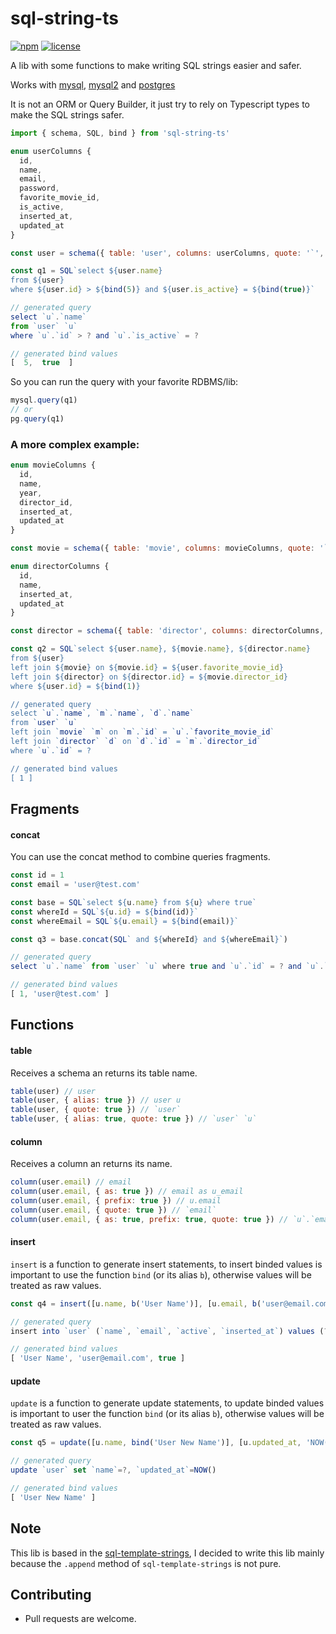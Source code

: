 # sql-string-ts

[![npm](https://img.shields.io/npm/v/sql-string-ts.svg?maxAge=2592000)](https://www.npmjs.com/package/sql-string-ts)
[![license](https://img.shields.io/npm/l/sql-string-ts.svg?maxAge=2592000)](https://github.com/geovannyjs/sql-string-ts/blob/main/LICENSE)

A lib with some functions to make writing SQL strings easier and safer.

Works with [mysql](https://www.npmjs.com/package/mysql), [mysql2](https://www.npmjs.com/package/mysql2) and [postgres](https://www.npmjs.com/package/pg)

It is not an ORM or Query Builder, it just try to rely on Typescript types to make the SQL strings safer.

```js
import { schema, SQL, bind } from 'sql-string-ts'

enum userColumns {
  id,
  name,
  email,
  password,
  favorite_movie_id,
  is_active,
  inserted_at,
  updated_at
}

const user = schema({ table: 'user', columns: userColumns, quote: '`', alias: 'u' })

const q1 = SQL`select ${user.name}
from ${user}
where ${user.id} > ${bind(5)} and ${user.is_active} = ${bind(true)}`

// generated query
select `u`.`name`
from `user` `u`
where `u`.`id` > ? and `u`.`is_active` = ?

// generated bind values
[  5,  true  ]
```

So you can run the query with your favorite RDBMS/lib:
```js
mysql.query(q1)
// or
pg.query(q1)
```

### A more complex example:
```js
enum movieColumns {
  id,
  name,
  year,
  director_id,
  inserted_at,
  updated_at
}

const movie = schema({ table: 'movie', columns: movieColumns, quote: '`', alias: 'm' })

enum directorColumns {
  id,
  name,
  inserted_at,
  updated_at
}

const director = schema({ table: 'director', columns: directorColumns, quote: '`', alias: 'd' })

const q2 = SQL`select ${user.name}, ${movie.name}, ${director.name}
from ${user}
left join ${movie} on ${movie.id} = ${user.favorite_movie_id}
left join ${director} on ${director.id} = ${movie.director_id}
where ${user.id} = ${bind(1)}

// generated query
select `u`.`name`, `m`.`name`, `d`.`name`
from `user` `u`
left join `movie` `m` on `m`.`id` = `u`.`favorite_movie_id`
left join `director` `d` on `d`.`id` = `m`.`director_id`
where `u`.`id` = ?

// generated bind values
[ 1 ]
```

## Fragments

#### concat
You can use the concat method to combine queries fragments.
```js
const id = 1
const email = 'user@test.com'

const base = SQL`select ${u.name} from ${u} where true`
const whereId = SQL`${u.id} = ${bind(id)}`
const whereEmail = SQL`${u.email} = ${bind(email)}`

const q3 = base.concat(SQL` and ${whereId} and ${whereEmail}`)

// generated query
select `u`.`name` from `user` `u` where true and `u`.`id` = ? and `u`.`email` = ?

// generated bind values
[ 1, 'user@test.com' ]
```

## Functions

#### table
Receives a schema an returns its table name.
```js
table(user) // user
table(user, { alias: true }) // user u
table(user, { quote: true }) // `user`
table(user, { alias: true, quote: true }) // `user` `u`
```

#### column
Receives a column an returns its name.
```js
column(user.email) // email
column(user.email, { as: true }) // email as u_email
column(user.email, { prefix: true }) // u.email
column(user.email, { quote: true }) // `email`
column(user.email, { as: true, prefix: true, quote: true }) // `u`.`email` as `u_email`
```

#### insert
`insert` is a function to generate insert statements, to insert binded values is important to use the function `bind` (or its alias `b`), otherwise values will be treated as raw values.
```js
const q4 = insert([u.name, b('User Name')], [u.email, b('user@email.com')], [u.active, b(true)], [u.inserted_at, 'NOW()'])

// generated query
insert into `user` (`name`, `email`, `active`, `inserted_at`) values (?, ?, ?, NOW())

// generated bind values
[ 'User Name', 'user@email.com', true ]
```

#### update
`update` is a function to generate update statements, to update binded values is important to user the function `bind` (or its alias `b`), otherwise values will be treated as raw values.

```js
const q5 = update([u.name, bind('User New Name')], [u.updated_at, 'NOW()'])

// generated query
update `user` set `name`=?, `updated_at`=NOW()

// generated bind values
[ 'User New Name' ]
```

## Note

This lib is based in the [sql-template-strings](https://www.npmjs.com/package/sql-template-strings), I decided to write this lib mainly because the `.append` method of `sql-template-strings` is not pure.

## Contributing

  - Pull requests are welcome.
